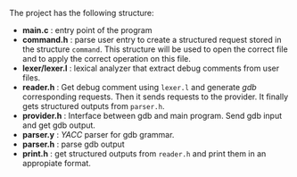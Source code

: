 The project has the following structure:

- **main.c** : entry point of the program
- **command.h** : parse user entry to create a structured request stored in the structure `command`. This structure will be used to open the correct file and to apply the correct operation on this file.
- **lexer/lexer.l** : lexical analyzer that extract debug comments from user files.
- **reader.h** : Get debug comment using `lexer.l` and generate *gdb* corresponding requests. Then it sends requests to the provider. It finally gets structured outputs from `parser.h`.
- **provider.h** : Interface between gdb and main program. Send gdb input and get gdb output.
- **parser.y** : *YACC* parser for gdb grammar.
- **parser.h** : parse gdb output
- **print.h** : get structured outputs from `reader.h` and print them in an appropiate format.